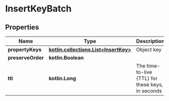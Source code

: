 
# InsertKeyBatch

## Properties
| Name | Type | Description | Notes |
| ------------ | ------------- | ------------- | ------------- |
| **propertyKeys** | [**kotlin.collections.List&lt;InsertKey&gt;**](InsertKey.md) | Object key |  |
| **preserveOrder** | **kotlin.Boolean** |  |  |
| **ttl** | **kotlin.Long** | The time-to-live (TTL) for these keys, in seconds |  [optional] |




